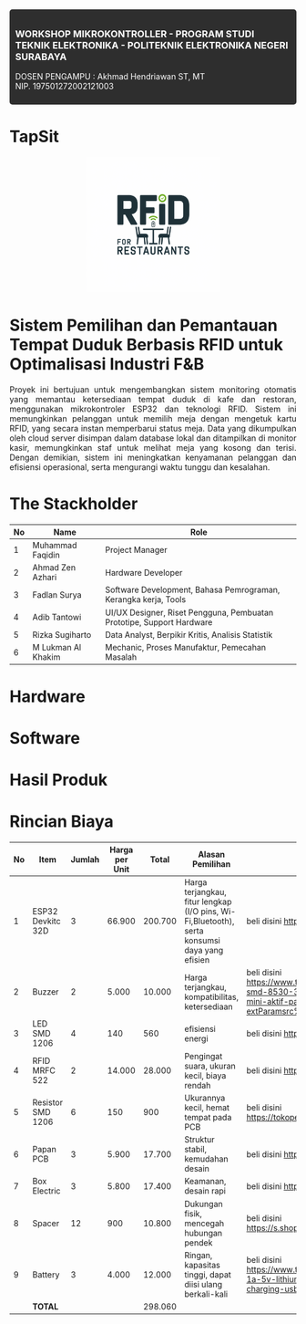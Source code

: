 <div style="background-color: #2e2e2e; padding: 10px; border-radius: 5px; color: white;">
  <h3>WORKSHOP MIKROKONTROLLER - PROGRAM STUDI TEKNIK ELEKTRONIKA - POLITEKNIK ELEKTRONIKA NEGERI SURABAYA</h3>
  <p>DOSEN PENGAMPU : Akhmad Hendriawan ST, MT <br/> NIP. 197501272002121003</p>
</div>


# TapSit
<div align="center">
  <img src="assets/TS1.png" alt="LOGO" />
</div>

# Sistem Pemilihan dan Pemantauan Tempat Duduk Berbasis RFID untuk Optimalisasi Industri F&B
<div align="justify">

Proyek ini bertujuan untuk mengembangkan sistem monitoring otomatis yang memantau ketersediaan tempat duduk di kafe dan restoran, menggunakan mikrokontroler ESP32 dan teknologi RFID. Sistem ini memungkinkan pelanggan untuk memilih meja dengan mengetuk kartu RFID, yang secara instan memperbarui status meja. Data yang dikumpulkan oleh cloud server disimpan dalam database lokal dan ditampilkan di monitor kasir, memungkinkan staf untuk melihat meja yang kosong dan terisi. Dengan demikian, sistem ini meningkatkan kenyamanan pelanggan dan efisiensi operasional, serta mengurangi waktu tunggu dan kesalahan.

</div>


# The Stackholder
| No | Name               | Role                                                         |
|----|--------------------|--------------------------------------------------------------|
| 1  | Muhammad Faqidin    | Project Manager                                              |
| 2  | Ahmad Zen Azhari    | Hardware Developer                                           |
| 3  | Fadlan Surya        | Software Development, Bahasa Pemrograman, Kerangka kerja, Tools |
| 4  | Adib Tantowi        | UI/UX Designer, Riset Pengguna, Pembuatan Prototipe, Support Hardware |
| 5  | Rizka Sugiharto     | Data Analyst, Berpikir Kritis, Analisis Statistik            |
| 6  | M Lukman Al Khakim  | Mechanic, Proses Manufaktur, Pemecahan Masalah               |

# Hardware
# Software
# Hasil Produk
# Rincian Biaya

| No  | Item                | Jumlah | Harga per Unit   | Total | Alasan Pemilihan |link pembelian |
|-----|---------------------|--------|--------|---------|-------------------------|-----------------|
| 1   | ESP32 Devkitc 32D   | 3      | 66.900 | 200.700 | Harga terjangkau, fitur lengkap (I/O pins, Wi-Fi,Bluetooth), serta konsumsi daya yang efisien| beli disini https://s.shopee.co.id/g7zNegvfe |
| 2   | Buzzer              | 2      | 5.000  | 10.000  |Harga terjangkau, kompatibilitas, ketersediaan | beli disini https://www.tokopedia.com/marnov/buzzer-smd-8530-3v-16r-8-5-3mm-piezo-mini-aktif-pasif?extParamsrc%3Dshop%26whid%3D225282|
| 3   | LED SMD 1206        | 4      | 140    | 560     |efisiensi energi |beli disini https://tokopedia.link/4pipX6fPrNb|
| 4   | RFID MRFC 522       | 2      | 14.000 | 28.000  |Pengingat suara, ukuran kecil, biaya rendah | beli disini https://s.shopee.co.id/sIaWPa9R|
| 5   | Resistor SMD 1206   | 6      | 150    | 900     |Ukurannya kecil, hemat tempat pada PCB | beli disini https://tokopedia.link/CMivhgmPrNb|
| 6   | Papan PCB           | 3      | 5.900  | 17.700  |Struktur stabil, kemudahan desain | beli disini https://s.shopee.co.id/5fWfL0X3Ry|
| 7   | Box Electric        | 3      | 5.800  | 17.400  |Keamanan, desain rapi | beli disini https://s.shopee.co.id/8UqqiG7ziS |
| 8   | Spacer              | 12     | 900    | 10.800  |Dukungan fisik, mencegah hubungan pendek | beli disini https://s.shopee.co.id/4fe89O4weo|
| 9   | Battery             | 3      | 4.000  | 12.000  |Ringan, kapasitas tinggi, dapat diisi ulang berkali-kali|beli disini https://www.tokopedia.com/isee/tp4056-1a-5v-lithium-lipo-18650-battery-charging-usb-type-c-proteksi|
|     | **TOTAL**           |        |        | 298.060 | 




